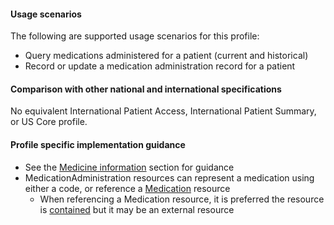 #### Usage scenarios

The following are supported usage scenarios for this profile:

- Query medications administered for a patient (current and historical)
- Record or update a medication administration record for a patient


#### Comparison with other national and international specifications

No equivalent International Patient Access, International Patient Summary, or US Core profile.


#### Profile specific implementation guidance
- See the [Medicine information](guidance.html#medicine-information) section for guidance 
- MedicationAdministration resources can represent a medication using either a code, or reference a [Medication](http://hl7.org/fhir/R4/medication.html) resource
  - When referencing a Medication resource, it is preferred the resource is [contained](http://hl7.org/fhir/R4/references.html#contained) but it may be an external resource
